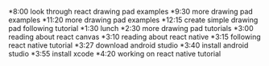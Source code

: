 *8:00  look through react drawing pad examples
*9:30 more drawing pad examples
*11:20 more drawing pad examples
*12:15 create simple drawing pad following tutorial
*1:30 lunch
*2:30 more drawing pad tutorials
*3:00 reading about react canvas
*3:10 reading about react native
*3:15 following react native tutorial
*3:27 download android studio
*3:40 install android studio
*3:55 install xcode
*4:20 working on react native tutorial
